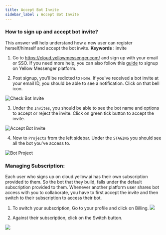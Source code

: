 ```yaml
---
title: Accept Bot Invite
sidebar_label : Accept Bot Invite
---
```


### How to sign up and accept bot invite? 

This answer will help understand how a new user can register herself/himself and accept the bot invite. 
**Keywords** : invite

1. Go to https://cloud.yellowmessenger.com/ and sign up with your email or SSO.  If you need more help, you can also follow this [guide](https://docs.yellowmessenger.com/docs/howtos/basics/create-a-bot) to signup on Yellow Messenger platform.

2. Post signup, you'll be redicted to `Home`. If you've received a bot invite at your email ID, you should be able to see a notification. Click on that bell icon.

![Check Bot Invite](https://cdn.yellowmessenger.com/4jPzALL6XGc31615873342969.png)

3. Under the `Invites`, you should be able to see the bot name and options to accept or reject the invite. Click on green tick button to accept the invite.

![Accept Bot Invite](https://cdn.yellowmessenger.com/oqSaSTeKV6s01615873260336.png)

4. Now to `Projects` from the left sidebar. Under the `STAGING`  you should see all the bot you've access to.

![Bot Project](https://cdn.yellowmessenger.com/U3zPg0Q4k8mv1615873409480.png)



### Managing Subscription:

Each user who signs up on cloud.yellow.ai has their own subscription provided to them.
So the bot that they build, falls under the default subscription provided to them.
Whenever another platform user shares bot access with you to collaborate,  you have to first accept the invite and then switch to their subscription to access their bot.
1. To switch your subscription, Go to your profile and click on Billing.
![](https://i.imgur.com/bnKSsOA.png)

2. Against their subscription, click on the Switch button.

![](https://i.imgur.com/kODvWi4.png)

